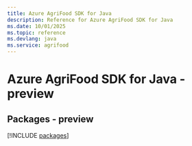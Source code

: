 ```yaml
---
title: Azure AgriFood SDK for Java
description: Reference for Azure AgriFood SDK for Java
ms.date: 10/01/2025
ms.topic: reference
ms.devlang: java
ms.service: agrifood
---
```

# Azure AgriFood SDK for Java - preview
## Packages - preview
[!INCLUDE [packages](agrifood-index.md)]